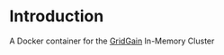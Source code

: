 Introduction
============

A Docker container for the [GridGain](http://www.gridgain.org/) In-Memory Cluster
